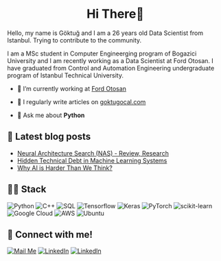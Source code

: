 <h1 align="center">Hi There👋</h1>

Hello, my name is Göktuğ and I am a 26 years old Data Scientist from Istanbul. Trying to contribute to the community.

I am a MSc student in Computer Engineerging program of Bogazici University and I am recently working as a Data Scientist at Ford Otosan. I have graduated from Control and Automation Engineering undergraduate program of Istanbul Technical University.

- 🔭 I’m currently working at [Ford Otosan](https://www.linkedin.com/company/ford-otosan/mycompany/verification/)

- 📝 I regularly write articles on [goktugocal.com](https://www.goktugocal.com)

- 💬 Ask me about **Python**

## 📰 Latest blog posts

- [Neural Architecture Search (NAS) - Review, Research](https://www.goktugocal.com/2023/03/16/Neural-Architecture-Search.html)
- [Hidden Technical Debt in Machine Learning Systems](https://www.goktugocal.com/2023/02/03/Hidden-Technical-Debt-in-Machine-Learning-Systems.html)
- [Why AI is Harder Than We Think?](https://www.goktugocal.com/2022/09/09/Why-AI-is-Harder-Than-We-Think.html)

## 👨‍💻 Stack
![Python](https://img.shields.io/badge/Python-3776AB?style=plastic&logo=python&logoColor=white)
![C++](https://img.shields.io/badge/c++-%2300599C.svg?style=plastic&logo=c%2B%2B&logoColor=white)
![SQL](https://img.shields.io/badge/PostgreSQL-316192?style=plastic&logo=postgresql&logoColor=white)
![Tensorflow](https://img.shields.io/badge/TensorFlow-FF6F00?style=plastic&logo=tensorflow&logoColor=white)
![Keras](https://img.shields.io/badge/Keras-%23D00000.svg?style=plastic&logo=Keras&logoColor=white)
![PyTorch](https://img.shields.io/badge/PyTorch-%23EE4C2C.svg?style=plastic&logo=PyTorch&logoColor=white)
![scikit-learn](https://img.shields.io/badge/scikit--learn-%23F7931E.svg?style=plastic&logo=scikit-learn&logoColor=white)
![Google Cloud](https://img.shields.io/badge/GoogleCloud-%234285F4.svg?style=plastic&logo=google-cloud&logoColor=white)
![AWS](https://img.shields.io/badge/AWS-%23FF9900.svg?style=plastic&logo=amazon-aws&logoColor=white)
![Ubuntu](https://img.shields.io/badge/Ubuntu-E95420?style=plastic&logo=ubuntu&logoColor=white)

## 🔗 Connect with me!
<a href="mailto:goktugocal41@gmail.com" target="_blank"><img alt="Mail Me" src="https://img.shields.io/badge/Gmail-D14836?style=for-the-badge&logo=gmail&logoColor=white" /></a>
<a href="https://www.linkedin.com/in/goktugocal/" target="_blank"><img alt="LinkedIn" src="https://img.shields.io/badge/linkedin-%230077B5.svg?&style=for-the-badge&logo=linkedin&logoColor=white" /></a>
<a href="https://www.instagram.com/goktug.ocal/" target="_blank"><img alt="LinkedIn" src="https://img.shields.io/badge/Instagram-E4405F?style=for-the-badge&logo=instagram&logoColor=white" /></a>

<p align="left">
</p>
